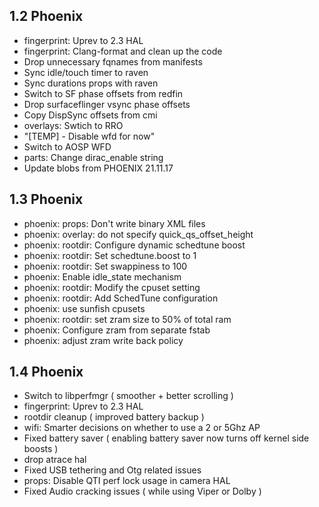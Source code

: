 ## 1.2 Phoenix 

-  fingerprint: Uprev to 2.3 HAL
-  fingerprint: Clang-format and clean up the code
-  Drop unnecessary fqnames from manifests
-  Sync idle/touch timer to raven
-  Sync durations props with raven
-  Switch to SF phase offsets from redfin
-  Drop surfaceflinger vsync phase offsets
-  Copy DispSync offsets from cmi
-  overlays: Swtich to RRO
- "[TEMP] -  Disable wfd for now"
-  Switch to AOSP WFD
-  parts: Change dirac_enable string
-  Update blobs from PHOENIX 21.11.17

## 1.3 Phoenix

- phoenix: props: Don't write binary XML files
- phoenix: overlay: do not specify quick_qs_offset_height
- phoenix: rootdir: Configure dynamic schedtune boost
- phoenix: rootdir: Set schedtune.boost to 1
- phoenix: rootdir: Set swappiness to 100
- phoenix: Enable idle_state mechanism
- phoenix: rootdir: Modify the cpuset setting
- phoenix: rootdir: Add SchedTune configuration
- phoenix: use sunfish cpusets
- phoenix: rootdir: set zram size to 50% of total ram
- phoenix: Configure zram from separate fstab
- phoenix: adjust zram write back policy

## 1.4 Phoenix
- Switch to libperfmgr ( smoother + better scrolling )
- fingerprint: Uprev to 2.3 HAL
- rootdir cleanup ( improved battery backup )
- wifi: Smarter decisions on whether to use a 2 or 5Ghz AP
- Fixed battery saver ( enabling battery saver now turns off kernel side boosts )
- drop atrace hal
- Fixed USB tethering and Otg related issues
- props: Disable QTI perf lock usage in camera HAL
- Fixed Audio cracking issues ( while using Viper or Dolby )
